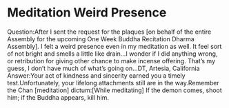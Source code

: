 # Meditation Weird Presence

Question:After I sent the request for the plaques [on behalf of the entire Assembly for the upcoming One Week Buddha Recitation Dharma Assembly]. I felt a weird presence even in my meditation as well. It feel sort of not bright and smells a little like drain…I wonder if I did anything wrong, or retribution for giving other chance to make incense offering. That’s my guess, I don’t have much of what’s going on…​DT, Artesia, California      Answer:Your act of kindness and sincerity earned you a timely test.Unfortunately, your lifelong attachments still are in the way.Remember the Chan [meditation] dictum:​[While meditating] If the demon comes, shoot him; if the Buddha appears, kill him.